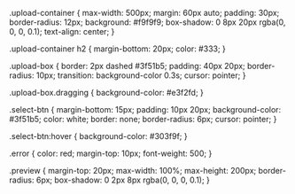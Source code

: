 .upload-container {
  max-width: 500px;
  margin: 60px auto;
  padding: 30px;
  border-radius: 12px;
  background: #f9f9f9;
  box-shadow: 0 8px 20px rgba(0, 0, 0, 0.1);
  text-align: center;
}

.upload-container h2 {
  margin-bottom: 20px;
  color: #333;
}

.upload-box {
  border: 2px dashed #3f51b5;
  padding: 40px 20px;
  border-radius: 10px;
  transition: background-color 0.3s;
  cursor: pointer;
}

.upload-box.dragging {
  background-color: #e3f2fd;
}

.select-btn {
  margin-bottom: 15px;
  padding: 10px 20px;
  background-color: #3f51b5;
  color: white;
  border: none;
  border-radius: 6px;
  cursor: pointer;
}

.select-btn:hover {
  background-color: #303f9f;
}

.error {
  color: red;
  margin-top: 10px;
  font-weight: 500;
}

.preview {
  margin-top: 20px;
  max-width: 100%;
  max-height: 200px;
  border-radius: 6px;
  box-shadow: 0 2px 8px rgba(0, 0, 0, 0.1);
}
